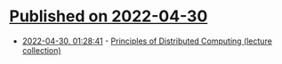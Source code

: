 # [Published on 2022-04-30](index.md)

* [2022-04-30, 01:28:41](https://news.ycombinator.com/item?id=31212542) - [Principles of Distributed Computing (lecture collection)](https://disco.ethz.ch/courses/podc_allstars/)
